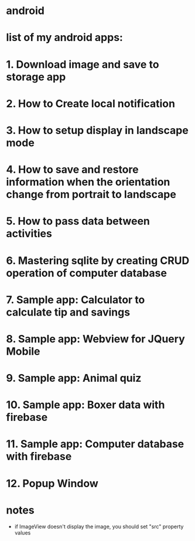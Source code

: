 # android
# list of my android apps:
# 1. Download image and save to storage app
# 2. How to Create local notification 
# 3. How to setup display in landscape mode
# 4. How to save and restore information when the orientation change from portrait to landscape
# 5. How to pass data between activities
# 6. Mastering sqlite by creating CRUD operation of computer database
# 7. Sample app: Calculator to calculate tip and savings
# 8. Sample app: Webview for JQuery Mobile
# 9. Sample app: Animal quiz 
# 10. Sample app: Boxer data with firebase
# 11. Sample app: Computer database with firebase
# 12. Popup Window

# notes
- if ImageView doesn't display the image, you should set "src" property values